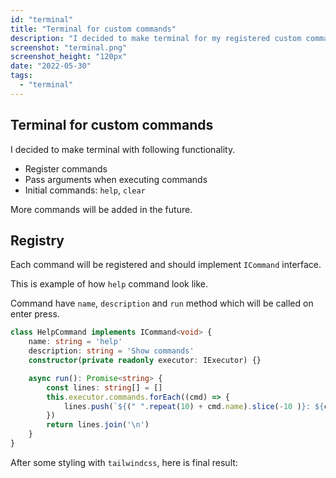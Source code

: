 ```yaml
---
id: "terminal"
title: "Terminal for custom commands"
description: "I decided to make terminal for my registered custom commands, for example `export cv`, etc.."
screenshot: "terminal.png"
screenshot_height: "120px"
date: "2022-05-30"
tags:
  - "terminal"
---
```


## Terminal for custom commands

I decided to make terminal with following functionality.

- Register commands
- Pass arguments when executing commands
- Initial commands: `help`, `clear`

More commands will be added in the future.

## Registry

Each command will be registered and should implement `ICommand` interface.

This is example of how `help` command look like.

Command have `name`, `description` and `run` method which will be called on enter press.

```typescript
class HelpCommand implements ICommand<void> {
    name: string = 'help'
    description: string = 'Show commands'
    constructor(private readonly executor: IExecutor) {}

    async run(): Promise<string> {
        const lines: string[] = []
        this.executor.commands.forEach((cmd) => {
            lines.push(`${(" ".repeat(10) + cmd.name).slice(-10 )}: ${cmd.description}`)
        })
        return lines.join('\n')
    }
}
```

After some styling with `tailwindcss`, here is final result:

```component-terminal
```